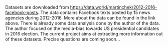 Datasets are downloaded from https://data.world/martinchek/2012-2016-facebook-posts. The data contains Facebook texts posted by 15 news agencies during 2012-2016. More about the data can be found in the link above. There is already some data analysis done by the author of the data. The author focused on the media-bias towards US presidential candidates in 2016 election. The current project aims at extracting more information out of these datasets. Precise questions are coming soon...
